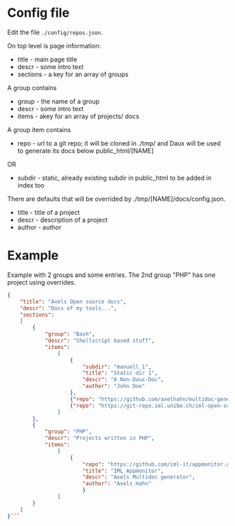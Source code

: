 # Config file #

Edit the file `./config/repos.json`.

On top level is page information:

* title - main page title
* descr - some intro text
* sections - a key for an array of groups

A group contains

* group - the name of a group
* descr - some intro text
* items - akey for an array of projects/ docs

A group item contains

* repo - url to a git repo; it will be cloned in ./tmp/ and Daux will be used to generate its docs below public_html/[NAME]

OR

* subdir - static, already existing subdir in public_html to be added in index too

There are defaults that will be overrided by ./tmp/[NAME]/docs/config.json. 

* title - title of a project
* descr - description of a project
* author - author

# Example #

Example with 2 groups and some entries. The 2nd group "PHP" has one project using overrides.


```json
{
    "title": "Axels Open source docs",
    "descr": "Docs of my tools...",
    "sections":
    [
        {
            "group": "Bash",
            "descr": "Shellscript based stuff",
            "items":
                [
                    {
                        "subdir": "manuell_1",
                        "title": "Static dir 1",
                        "descr": "A Non-Daux-Doc",
                        "author": "John Doe"
                    },
                    {"repo": "https://github.com/axelhahn/multidoc-generator.git"},
                    {"repo": "https://git-repo.iml.unibe.ch/iml-open-source/iml-backup.git"}                
                ]
        },
        {
            "group": "PHP",
            "descr": "Projects written in PHP",
            "items":
                [
                    {
                        "repo": "https://github.com/iml-it/appmonitor.git",
                        "title": "IML Appmonitor",
                        "descr": "Axels Multidoc generator",
                        "author": "Axels Hahn"
                        }
                ]
        }
    ]
}```
